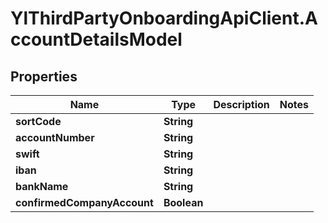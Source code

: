 # YlThirdPartyOnboardingApiClient.AccountDetailsModel

## Properties

Name | Type | Description | Notes
------------ | ------------- | ------------- | -------------
**sortCode** | **String** |  | 
**accountNumber** | **String** |  | 
**swift** | **String** |  | 
**iban** | **String** |  | 
**bankName** | **String** |  | 
**confirmedCompanyAccount** | **Boolean** |  | 


